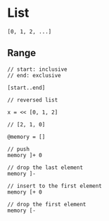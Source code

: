 # List

```
[0, 1, 2, ...]
```

## Range

```
// start: inclusive
// end: exclusive

[start..end]
```

```
// reversed list

x = << [0, 1, 2]

// [2, 1, 0]
```

```
@memory = []

// push 
memory ]+ 0

// drop the last element
memory ]-

// insert to the first element
memory [+ 0

// drop the first element 
memory [-
```
